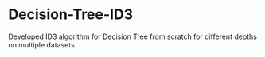 # Decision-Tree-ID3
Developed ID3 algorithm for Decision Tree from scratch for different depths on multiple datasets.
